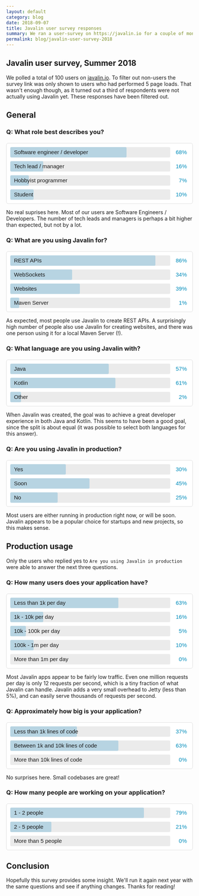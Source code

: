 ```yaml
---
layout: default
category: blog
date: 2018-09-07
title: Javalin user survey responses
summary: We ran a user-survey on https://javalin.io for a couple of months
permalink: blog/javalin-user-survey-2018
---
```


## Javalin user survey, Summer 2018
We polled a total of 100 users on [javalin.io](/). To filter out non-users
the survey link was only shown to users who had performed 5 page loads.
That wasn't enough though, as it turned out a third of respondents were not actually using Javalin yet.
These responses have been filtered out.

## General

### Q: What role best describes you?

<div class="bar-chart">
    <div style="width:68%" data-value="68%">Software engineer / developer</div>
    <div style="width:16%" data-value="16%">Tech lead / manager</div>
    <div style="width:7%" data-value="7%">Hobbyist programmer</div>
    <div style="width:10%" data-value="10%">Student</div>
</div>

No real suprises here. Most of our users are Software Engineers / Developers.
The number of tech leads and managers is perhaps a bit higher than expected, but not by a lot.

### Q: What are you using Javalin for?
<div class="bar-chart">
    <div style="width:86%" data-value="86%">REST APIs</div>
    <div style="width:34%" data-value="34%">WebSockets</div>
    <div style="width:39%" data-value="39%">Websites</div>
    <div style="width:1%" data-value="1%">Maven Server</div>
</div>

As expected, most people use Javalin to create REST APIs.
A surprisingly high number of people also use Javalin for creating websites,
and there was one person using it for a local Maven Server (!).

### Q: What language are you using Javalin with?
<div class="bar-chart">
    <div style="width:57%" data-value="57%">Java</div>
    <div style="width:61%" data-value="61%">Kotlin</div>
    <div style="width:2%" data-value="2%">Other</div>
</div>

When Javalin was created, the goal was to achieve a great developer experience in both Java and Kotlin.
This seems to have been a good goal, since the split is about equal (it was possible to select both languages
for this answer).

### Q: Are you using Javalin in production?
<div class="bar-chart">
    <div style="width:30%" data-value="30%">Yes</div>
    <div style="width:45%" data-value="45%">Soon</div>
    <div style="width:25%" data-value="25%">No</div>
</div>

Most users are either running in production right now, or will be soon.
Javalin appears to be a popular choice for startups and new projects, so this makes sense.

## Production usage
Only the users who replied yes to `Are you using Javalin in production` were able to answer the next three questions.

### Q: How many users does your application have?
<div class="bar-chart">
    <div style="width:63%" data-value="63%">Less than 1k per day</div>
    <div style="width:16%" data-value="16%">1k - 10k per day</div>
    <div style="width:5%" data-value="5%">10k - 100k per day</div>
    <div style="width:10%" data-value="10%">100k - 1m per day</div>
    <div style="width:0%;background:transparent;" data-value="0%">More than 1m per day</div>
</div>

Most Javalin apps appear to be fairly low traffic.
Even one million requests per day is only 12 requests per second, which is a tiny fraction of what Javalin can handle.
Javalin adds a very small overhead to Jetty (less than 5%), and can easily serve thousands of requests per second.

### Q: Approximately how big is your application?
<div class="bar-chart">
    <div style="width:37%" data-value="37%">Less than 1k lines of code</div>
    <div style="width:63%" data-value="63%">Between 1k and 10k lines of code</div>
    <div style="width:0%;background:transparent;" data-value="0%">More than 10k lines of code</div>
</div>

No surprises here. Small codebases are great!

### Q: How many people are working on your application?
<div class="bar-chart">
    <div style="width:79%" data-value="79%">1 - 2 people</div>
    <div style="width:21%" data-value="21%">2 - 5 people</div>
    <div style="width:0%;background:transparent;" data-value="0%">More than 5 people</div>
</div>

## Conclusion

Hopefully this survey provides some insight.
We'll run it again next year with the same questions and see if anything changes. Thanks for reading!

<style>
    .bar-chart {
        margin-top: 20px;
        border: 1px solid #ddd;
        border-radius: 5px;
        background: #fff;
        padding: 10px 60px 10px 10px;
        font-family: arial, sans-serif;
        position: relative;
    }

    .bar-chart > div {
        height: 28px;
        line-height: 28px;
        padding: 0 10px;
        background: #c7e6f5;
        font-size: 15px;
        border-radius: 3px;
        white-space: nowrap;
    }

    .bar-chart > div + div {
        margin-top: 10px;
    }

    .bar-chart > div::before {
        content: " ";
        position: absolute;
        width: calc(100% - 70px); /* padding x 60 x 10 */
        background: rgba(0, 0, 0, 0.08);
        height: 28px;
        border-radius: 3px;
        left: 10px;
    }

    .bar-chart > div::after {
        content: attr(data-value);
        position: absolute;
        right: 15px;
        color: #008cbb;
    }
</style>
